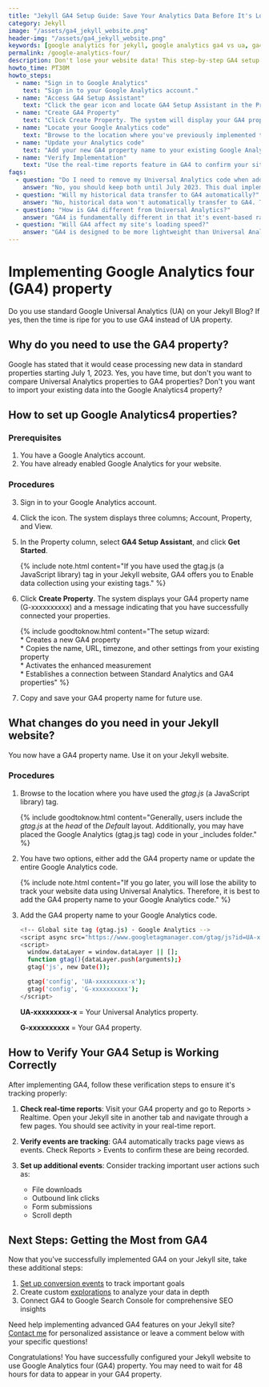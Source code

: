 ```yaml
---
title: "Jekyll GA4 Setup Guide: Save Your Analytics Data Before It's Lost Forever!"
category: Jekyll
image: "/assets/ga4_jekyll_website.png"
header-img: "/assets/ga4_jekyll_website.png"
keywords: [google analytics for jekyll, google analytics ga4 vs ua, ga4 properties, ga4 jekyll blog, set up ga4 properties in Jekyll, jekyll blog analytics, GA4 migration, Universal Analytics sunset, GA4 code installation, GA4 tracking, Jekyll website analytics, GA4 implementation]
permalink: /google-analytics-four/
description: Don't lose your website data! This step-by-step GA4 setup guide for Jekyll blogs shows exactly how to migrate from Universal Analytics before the July 2023 deadline. Complete with code examples, troubleshooting tips, and verification steps to ensure your analytics continue working flawlessly.
howto_time: PT30M
howto_steps:
  - name: "Sign in to Google Analytics"
    text: "Sign in to your Google Analytics account."
  - name: "Access GA4 Setup Assistant" 
    text: "Click the gear icon and locate GA4 Setup Assistant in the Property column, then click Get Started."
  - name: "Create GA4 Property"
    text: "Click Create Property. The system will display your GA4 property name (G-xxxxxxxxxx) and a success message."
  - name: "Locate your Google Analytics code"
    text: "Browse to the location where you've previously implemented the gtag.js code, typically in the head of your Default layout or in your includes folder."
  - name: "Update your Analytics code"
    text: "Add your new GA4 property name to your existing Google Analytics code snippet without removing the Universal Analytics property."
  - name: "Verify Implementation"
    text: "Use the real-time reports feature in GA4 to confirm your site is sending data correctly."
faqs:
  - question: "Do I need to remove my Universal Analytics code when adding GA4?"
    answer: "No, you should keep both until July 2023. This dual implementation allows you to compare data between both systems and ensures a smooth transition."
  - question: "Will my historical data transfer to GA4 automatically?"
    answer: "No, historical data won't automatically transfer to GA4. That's why it's important to set up GA4 early - so you can start collecting data in the new format while keeping your historical UA data accessible."
  - question: "How is GA4 different from Universal Analytics?"
    answer: "GA4 is fundamentally different in that it's event-based rather than session-based. It offers more flexible tracking, better cross-platform analytics, and enhanced user privacy controls. The reporting interface and measurement methodology are also completely redesigned."
  - question: "Will GA4 affect my site's loading speed?"
    answer: "GA4 is designed to be more lightweight than Universal Analytics, so it typically has less impact on page load times. The code implementation is very similar, so you shouldn't notice any performance changes when adding GA4."
---
```


# Implementing Google Analytics four (GA4) property

Do you use standard Google Universal Analytics (UA) on your Jekyll Blog? If yes, then the time is ripe for you to use GA4 instead of UA property.

## Why do you need to use the GA4 property?
Google has stated that it would cease processing new data in standard properties starting July 1, 2023. Yes, you have time, but don't you want to compare Universal Analytics properties to GA4 properties? Don't you want to import your existing data into the Google Analytics4 property?

## How to set up Google Analytics4 properties?

### Prerequisites
1. You have a Google Analytics account.
2. You have already enabled Google Analytics for your website.

### Procedures
3. Sign in to your Google Analytics account.
4. Click the <i class="fa fa-gear"></i> icon. The system displays three columns; Account, Property, and View.
5. In the Property column, select **GA4 Setup Assistant**, and click **Get Started**.
   
   {% include note.html content="If you have used the gtag.js (a JavaScript library) tag in your Jekyll website, GA4 offers you to Enable data collection using your existing tags." %}

7. Click **Create Property**. The system displays your GA4 property name (G-xxxxxxxxxx) and a message indicating that you have successfully connected your properties.
   
   {% include goodtoknow.html content="The setup wizard:
   <br>* Creates a new GA4 property
   <br>* Copies the name, URL, timezone, and other settings from your existing property
   <br>* Activates the enhanced measurement
   <br>* Establishes a connection between Standard Analytics and GA4 properties" %} 
8. Copy and save your GA4 property name for future use.

## What changes do you need in your Jekyll website?

You now have a GA4 property name. Use it on your Jekyll website.

### Procedures
1. Browse to the location where you have used the _gtag.js_ (a JavaScript library) tag.
   
   {% include goodtoknow.html content="Generally, users include the _gtag.js_ at the _head_ of the _Default_ layout. Additionally, you may have placed the Google Analytics (gtag.js tag) code in your _includes folder." %}
   
2. You have two options, either add the GA4 property name or update the entire Google Analytics code. 
   
    {% include note.html content="If you go later, you will lose the ability to track your website data using Universal Analytics. Therefore, it is best to add the GA4 property name to your Google Analytics code." %}

3. Add the GA4 property name to your Google Analytics code.
   
    ```sh
   <!-- Global site tag (gtag.js) - Google Analytics -->
   <script async src="https://www.googletagmanager.com/gtag/js?id=UA-xxxxxxxxx-x"></script>
   <script>
      window.dataLayer = window.dataLayer || [];
      function gtag(){dataLayer.push(arguments);}
      gtag('js', new Date());

      gtag('config', 'UA-xxxxxxxxx-x');
      gtag('config', 'G-xxxxxxxxxx');
   </script>

    ```

    **UA-xxxxxxxxx-x** = Your Universal Analytics property.

    **G-xxxxxxxxxx** = Your GA4 property.

## How to Verify Your GA4 Setup is Working Correctly

After implementing GA4, follow these verification steps to ensure it's tracking properly:

1. **Check real-time reports**: Visit your GA4 property and go to Reports > Realtime. Open your Jekyll site in another tab and navigate through a few pages. You should see activity in your real-time report.

2. **Verify events are tracking**: GA4 automatically tracks page views as events. Check Reports > Events to confirm these are being recorded.

3. **Set up additional events**: Consider tracking important user actions such as:
   - File downloads
   - Outbound link clicks 
   - Form submissions
   - Scroll depth

## Next Steps: Getting the Most from GA4

Now that you've successfully implemented GA4 on your Jekyll site, take these additional steps:

1. [Set up conversion events](https://support.google.com/analytics/answer/9267735) to track important goals
2. Create custom [explorations](https://support.google.com/analytics/answer/7020612) to analyze your data in depth
3. Connect GA4 to Google Search Console for comprehensive SEO insights

Need help implementing advanced GA4 features on your Jekyll site? [Contact me](mailto:your@email.com) for personalized assistance or leave a comment below with your specific questions!

Congratulations! You have successfully configured your Jekyll website to use Google Analytics four (GA4) property. You may need to wait for 48 hours for data to appear in your GA4 property.